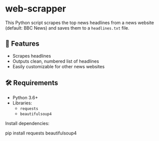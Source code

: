# web-scrapper
This Python script scrapes the top news headlines from a news website (default: BBC News) and saves them to a `headlines.txt` file.


## 📌 Features

- Scrapes headlines 
- Outputs clean, numbered list of headlines
- Easily customizable for other news websites


## 🛠 Requirements

- Python 3.6+
- Libraries:
  - `requests`
  - `beautifulsoup4`

Install dependencies:

pip install requests beautifulsoup4